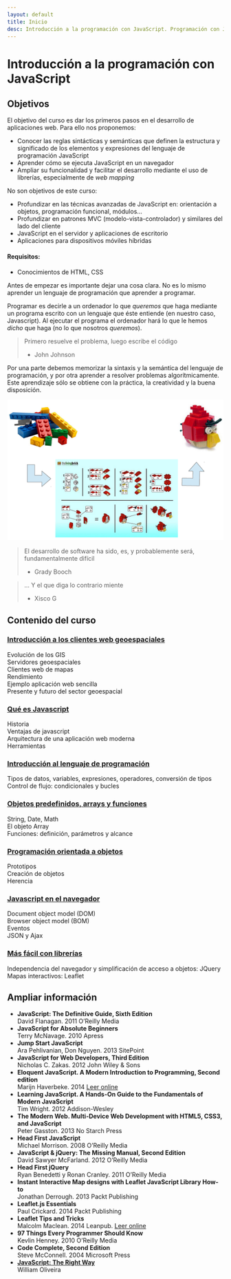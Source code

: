 ```yaml
---
layout: default
title: Inicio
desc: Introducción a la programación con JavaScript. Programación con Javascript - Máster en tecnologías de la información geográfica (MTIG 17). UAB
---
```


# Introducción a la programación con JavaScript

## Objetivos
El objetivo del curso es dar los primeros pasos en el desarrollo de aplicaciones web. Para ello nos proponemos:

+ Conocer las reglas sintácticas y semánticas que definen la estructura y significado de los elementos y expresiones del lenguaje de programación JavaScript 
+ Aprender cómo se ejecuta JavaScript en un navegador  
+ Ampliar su funcionalidad y facilitar el desarrollo mediante el uso de librerías, especialmente de _web mapping_  

No son objetivos de este curso:

+ Profundizar en las técnicas avanzadas de JavaScript en: orientación a objetos, programación funcional, módulos...  
+ Profundizar en patrones MVC (modelo-vista-controlador) y similares del lado del cliente  
+ JavaScript en el servidor y aplicaciones de escritorio  
+ Aplicaciones para dispositivos móviles híbridas

#### Requisitos:

+ Conocimientos de HTML, CSS


Antes de empezar es importante dejar una cosa clara. No es lo mismo aprender un lenguaje de programación que aprender a programar.

Programar es decirle a un ordenador lo que _queremos_ que haga mediante un programa escrito con un lenguaje que éste entiende (en nuestro caso, Javascript). Al ejecutar el programa el ordenador hará lo que le hemos _dicho_ que haga (no lo que nosotros _queremos_).

  > Primero resuelve el problema, luego escribe el código  
  > - John Johnson

Por una parte debemos memorizar la sintaxis y la semántica del lenguaje de programación, y por otra aprender a resolver problemas algorítmicamente. Este aprendizaje sólo se obtiene con la práctica, la creatividad y la buena disposición.

![Programar](./images/programar.png)

  > El desarrollo de software ha sido, es, y probablemente será, fundamentalmente difícil  
  > - Grady Booch

  > ... Y el que diga lo contrario miente  
  > - Xisco G


## Contenido del curso

### [Introducción a los clientes web geoespaciales](./modulo0/) 
Evolución de los GIS  
Servidores geoespaciales  
Clientes web de mapas  
Rendimiento  
Ejemplo aplicación web sencilla  
Presente y futuro del sector geoespacial  

### [Qué es Javascript](./modulo1/) 
Historia  
Ventajas de javascript  
Arquitectura de una aplicación web moderna  
Herramientas

### [Introducción al lenguaje de programación](./modulo2/)
Tipos de datos, variables, expresiones, operadores, conversión de tipos  
Control de flujo: condicionales y bucles

### [Objetos predefinidos, arrays y funciones](./modulo3/)
String, Date, Math  
El objeto Array  
Funciones: definición, parámetros y alcance

### [Programación orientada a objetos](./modulo4/)
Prototipos  
Creación de objetos  
Herencia  

### [Javascript en el navegador](./molulo5/)
Document object model (DOM)  
Browser object model (BOM)  
Eventos  
JSON y Ajax  

### [Más fácil con librerías](./modulo6/)
Independencia del navegador y simplificación de acceso a objetos: JQuery  
Mapas interactivos: Leaflet


## Ampliar información
+ **JavaScript: The Definitive Guide, Sixth Edition**  
  David Flanagan. 2011 O’Reilly Media  
+ **JavaScript for Absolute Beginners**  
  Terry McNavage. 2010 Apress
+ **Jump Start JavaScript**  
  Ara Pehlivanian, Don Nguyen. 2013 SitePoint
+ **JavaScript for Web Developers, Third Edition**  
  Nicholas C. Zakas. 2012 John Wiley & Sons  
+ **Eloquent JavaScript. A Modern Introduction to Programming, Second edition**  
  Marijn Haverbeke. 2014 <a href="http://eloquentjavascript.net/" target="_blank">Leer online</a>  
+ **Learning JavaScript. A Hands-On Guide to the Fundamentals of Modern JavaScript**  
  Tim Wright. 2012 Addison-Wesley  
+ **The Modern Web. Multi-Device Web Development with HTML5, CSS3, and JavaScript**  
  Peter Gasston. 2013 No Starch Press  
+ **Head First JavaScript**  
  Michael Morrison. 2008 O’Reilly Media
+ **JavaScript & jQuery: The Missing Manual, Second Edition**  
  David Sawyer McFarland. 2012 O’Reilly Media  
+ **Head First jQuery**  
  Ryan Benedetti y Ronan Cranley. 2011 O’Reilly Media  
+ **Instant Interactive Map designs with Leaflet JavaScript Library How-to**  
  Jonathan Derrough. 2013 Packt Publishing  
+ **Leaflet.js Essentials**  
  Paul Crickard. 2014 Packt Publishing  
+ **Leaflet Tips and Tricks**  
  Malcolm Maclean. 2014 Leanpub. <a href="https://leanpub.com/leaflet-tips-and-tricks/read" target="_blank">Leer online</a>  
+ **97 Things Every Programmer Should Know**  
  Kevlin Henney. 2010 O’Reilly Media   
+ **Code Complete, Second Edition**  
  Steve McConnell. 2004 Microsoft Press   
+ <a href="http://www.jstherightway.org" target="_blank">**JavaScript: The Right Way**</a>  
  William Oliveira
